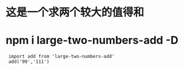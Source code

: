 # 这是一个求两个较大的值得和
# npm i large-two-numbers-add -D
```
 import add from 'large-two-numbers-add'
 add('99','111')
```